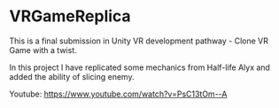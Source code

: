 # VRGameReplica
This is a final submission in Unity VR development pathway - Clone VR Game with a twist.

In this project I have replicated some mechanics from Half-life Alyx and added the ability of slicing enemy.

Youtube: https://www.youtube.com/watch?v=PsC13tOm--A
